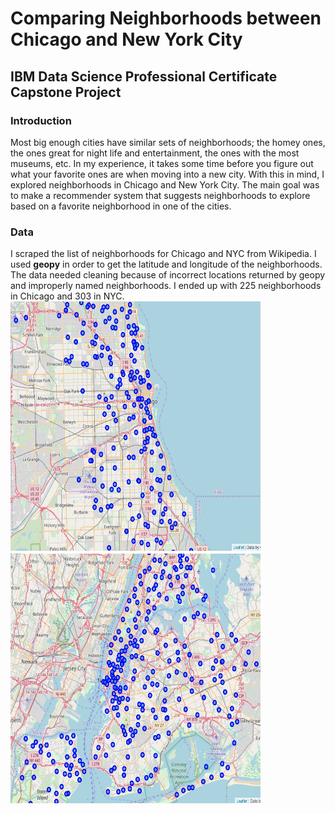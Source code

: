 # Comparing Neighborhoods between Chicago and New York City 
## IBM Data Science Professional Certificate </br> Capstone Project
### Introduction
Most big enough cities have similar sets of neighborhoods; the homey ones, the ones great for night life and entertainment, the ones with the most museums, etc. In my experience, it takes some time before you figure out what your favorite ones are when moving into a new city. With this in mind, I explored neighborhoods in Chicago and New York City. The main goal was to make a recommender system that suggests neighborhoods to explore based on a favorite neighborhood in one of the cities. 
### Data
I scraped the list of neighborhoods for Chicago and NYC from Wikipedia. I used **geopy** in order to get the latitude and longitude of the neighborhoods. The data needed cleaning because of incorrect locations returned by geopy and improperly named neighborhoods. I ended up with 225 neighborhoods in Chicago and 303 in NYC. 
<img src="https://github.com/hasgrig/Coursera_Capstone/blob/master/sample_screenshots/Chicago.JPG" alt="chicago" width="400" height="400">
<img src="https://github.com/hasgrig/Coursera_Capstone/blob/master/sample_screenshots/NYC.JPG" alt="NYC" width="400" height="400">
